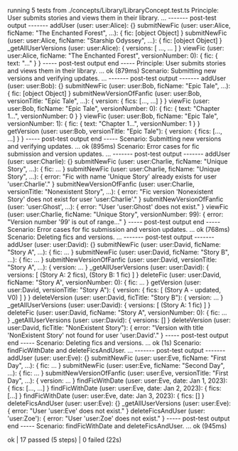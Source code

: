 running 5 tests from ./concepts/Library/LibraryConcept.test.ts
Principle: User submits stories and views them in their library. ...
------- post-test output -------
addUser (user: user:Alice): {}
submitNewFic (user: user:Alice, ficName: "The Enchanted Forest", ...): { fic: [object Object] }
submitNewFic (user: user:Alice, ficName: "Starship Odyssey", ...): { fic: [object Object] }
_getAllUserVersions (user: user:Alice): { versions: [ ..., ... ] }
viewFic (user: user:Alice, ficName: "The Enchanted Forest", versionNumber: 0): { fic: { text: "..." } }
----- post-test output end -----
Principle: User submits stories and views them in their library. ... ok (879ms)
Scenario: Submitting new versions and verifying updates. ...
------- post-test output -------
addUser (user: user:Bob): {}
submitNewFic (user: user:Bob, ficName: "Epic Tale", ...): { fic: [object Object] }
submitNewVersionOfFanfic (user: user:Bob, versionTitle: "Epic Tale", ...): { version: { fics: [..., ...] } }
viewFic (user: user:Bob, ficName: "Epic Tale", versionNumber: 0): { fic: { text: "Chapter 1...", versionNumber: 0 } }
viewFic (user: user:Bob, ficName: "Epic Tale", versionNumber: 1): { fic: { text: "Chapter 1...", versionNumber: 1 } }
getVersion (user: user:Bob, versionTitle: "Epic Tale"): { version: { fics: [..., ...] } }
----- post-test output end -----
Scenario: Submitting new versions and verifying updates. ... ok (895ms)
Scenario: Error cases for fic submission and version updates. ...
------- post-test output -------
addUser (user: user:Charlie): {}
submitNewFic (user: user:Charlie, ficName: "Unique Story", ...): { fic: ... }
submitNewFic (user: user:Charlie, ficName: "Unique Story", ...): { error: "Fic with name 'Unique Story' already exists for user 'user:Charlie'." }
submitNewVersionOfFanfic (user: user:Charlie, versionTitle: "Nonexistent Story", ...): { error: "Fic version 'Nonexistent Story' does not exist for user 'user:Charlie'." }
submitNewVersionOfFanfic (user: 'user:Ghost', ...): { error: "User 'user:Ghost' does not exist." }
viewFic (user: user:Charlie, ficName: "Unique Story", versionNumber: 99): { error: "Version number '99' is out of range..." }
----- post-test output end -----
Scenario: Error cases for fic submission and version updates. ... ok (768ms)
Scenario: Deleting fics and versions. ...
------- post-test output -------
addUser (user: user:David): {}
submitNewFic (user: user:David, ficName: "Story A", ...): { fic: ... }
submitNewFic (user: user:David, ficName: "Story B", ...): { fic: ... }
submitNewVersionOfFanfic (user: user:David, versionTitle: "Story A", ...): { version: ... }
_getAllUserVersions (user: user:David): { versions: [ (Story A: 2 fics), (Story B: 1 fic) ] }
deleteFic (user: user:David, ficName: "Story A", versionNumber: 0): { fic: ... }
getVersion (user: user:David, versionTitle: "Story A"): { version: { fics: [ (Story A - updated, V0) ] } }
deleteVersion (user: user:David, ficTitle: "Story B"): { version: ... }
_getAllUserVersions (user: user:David): { versions: [ (Story A: 1 fic) ] }
deleteFic (user: user:David, ficName: "Story A", versionNumber: 0): { fic: ... }
_getAllUserVersions (user: user:David): { versions: [] }
deleteVersion (user: user:David, ficTitle: "NonExistent Story"): { error: "Version with title 'NonExistent Story' not found for user 'user:David'." }
----- post-test output end -----
Scenario: Deleting fics and versions. ... ok (1s)
Scenario: findFicWithDate and deleteFicsAndUser. ...
------- post-test output -------
addUser (user: user:Eve): {}
submitNewFic (user: user:Eve, ficName: "First Day", ...): { fic: ... }
submitNewFic (user: user:Eve, ficName: "Second Day", ...): { fic: ... }
submitNewVersionOfFanfic (user: user:Eve, versionTitle: "First Day", ...): { version: ... }
findFicWithDate (user: user:Eve, date: Jan 1, 2023): { fics: [..., ...] }
findFicWithDate (user: user:Eve, date: Jan 2, 2023): { fics: [...] }
findFicWithDate (user: user:Eve, date: Jan 3, 2023): { fics: [] }
deleteFicsAndUser (user: user:Eve): {}
_getAllUserVersions (user: user:Eve): { error: "User 'user:Eve' does not exist." }
deleteFicsAndUser (user: 'user:Zoe'): { error: "User 'user:Zoe' does not exist." }
----- post-test output end -----
Scenario: findFicWithDate and deleteFicsAndUser. ... ok (945ms)

ok | 17 passed (5 steps) | 0 failed (22s)
